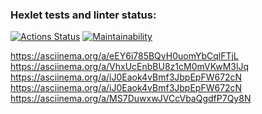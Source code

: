 ### Hexlet tests and linter status:
[![Actions Status](https://github.com/PolinaPichugina/frontend-project-44/actions/workflows/hexlet-check.yml/badge.svg)](https://github.com/PolinaPichugina/frontend-project-44/actions)
[![Maintainability](https://api.codeclimate.com/v1/badges/f18ce5cb38c2275776ca/maintainability)](https://codeclimate.com/github/PolinaPichugina/frontend-project-44/maintainability)

https://asciinema.org/a/eEY6i785BQvH0uomYbCqlFTjL
https://asciinema.org/a/VhxUcEnbBU8z1cM0mVKwM3lJq
https://asciinema.org/a/iJ0Eaok4vBmf3JbpEpFW672cN
https://asciinema.org/a/iJ0Eaok4vBmf3JbpEpFW672cN
https://asciinema.org/a/MS7DuwxwJVCcVbaQgdfP7Qy8N